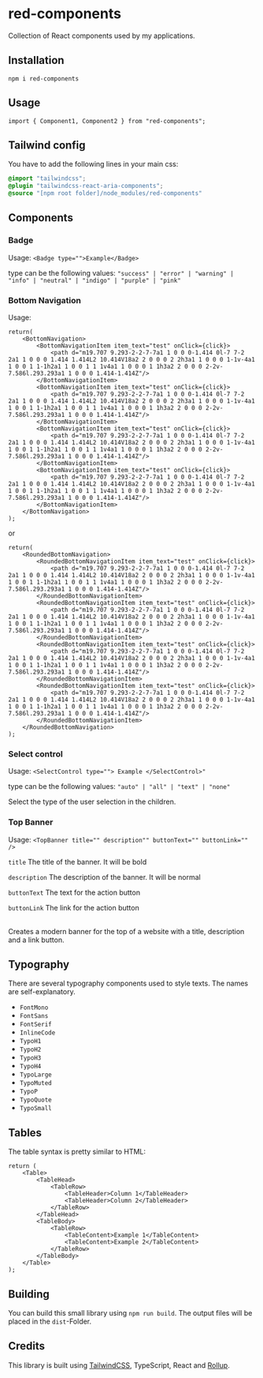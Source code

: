 # red-components
Collection of React components used by my applications.

## Installation

`npm i red-components`

## Usage

`import { Component1, Component2 } from "red-components";`

## Tailwind config

You have to add the following lines in your main css:
```css
@import "tailwindcss";
@plugin "tailwindcss-react-aria-components";
@source "[npm root folder]/node_modules/red-components"
```

## Components

### Badge

Usage: `<Badge type="">Example</Badge>`

type can be the following values: `"success" | "error" | "warning" | "info" | "neutral" | "indigo" | "purple" | "pink"`

### Bottom Navigation

Usage:
```tsx
return(
    <BottomNavigation>
        <BottomNavigationItem item_text="test" onClick={click}>
            <path d="m19.707 9.293-2-2-7-7a1 1 0 0 0-1.414 0l-7 7-2 2a1 1 0 0 0 1.414 1.414L2 10.414V18a2 2 0 0 0 2 2h3a1 1 0 0 0 1-1v-4a1 1 0 0 1 1-1h2a1 1 0 0 1 1 1v4a1 1 0 0 0 1 1h3a2 2 0 0 0 2-2v-7.586l.293.293a1 1 0 0 0 1.414-1.414Z"/>
        </BottomNavigationItem>
        <BottomNavigationItem item_text="test" onClick={click}>
            <path d="m19.707 9.293-2-2-7-7a1 1 0 0 0-1.414 0l-7 7-2 2a1 1 0 0 0 1.414 1.414L2 10.414V18a2 2 0 0 0 2 2h3a1 1 0 0 0 1-1v-4a1 1 0 0 1 1-1h2a1 1 0 0 1 1 1v4a1 1 0 0 0 1 1h3a2 2 0 0 0 2-2v-7.586l.293.293a1 1 0 0 0 1.414-1.414Z"/>
        </BottomNavigationItem>
        <BottomNavigationItem item_text="test" onClick={click}>
            <path d="m19.707 9.293-2-2-7-7a1 1 0 0 0-1.414 0l-7 7-2 2a1 1 0 0 0 1.414 1.414L2 10.414V18a2 2 0 0 0 2 2h3a1 1 0 0 0 1-1v-4a1 1 0 0 1 1-1h2a1 1 0 0 1 1 1v4a1 1 0 0 0 1 1h3a2 2 0 0 0 2-2v-7.586l.293.293a1 1 0 0 0 1.414-1.414Z"/>
        </BottomNavigationItem>
        <BottomNavigationItem item_text="test" onClick={click}>
            <path d="m19.707 9.293-2-2-7-7a1 1 0 0 0-1.414 0l-7 7-2 2a1 1 0 0 0 1.414 1.414L2 10.414V18a2 2 0 0 0 2 2h3a1 1 0 0 0 1-1v-4a1 1 0 0 1 1-1h2a1 1 0 0 1 1 1v4a1 1 0 0 0 1 1h3a2 2 0 0 0 2-2v-7.586l.293.293a1 1 0 0 0 1.414-1.414Z"/>
        </BottomNavigationItem>
    </BottomNavigation>
);
```

or

```tsx
return(
    <RoundedBottomNavigation>
        <RoundedBottomNavigationItem item_text="test" onClick={click}>
            <path d="m19.707 9.293-2-2-7-7a1 1 0 0 0-1.414 0l-7 7-2 2a1 1 0 0 0 1.414 1.414L2 10.414V18a2 2 0 0 0 2 2h3a1 1 0 0 0 1-1v-4a1 1 0 0 1 1-1h2a1 1 0 0 1 1 1v4a1 1 0 0 0 1 1h3a2 2 0 0 0 2-2v-7.586l.293.293a1 1 0 0 0 1.414-1.414Z"/>
        </RoundedBottomNavigationItem>
        <RoundedBottomNavigationItem item_text="test" onClick={click}>
            <path d="m19.707 9.293-2-2-7-7a1 1 0 0 0-1.414 0l-7 7-2 2a1 1 0 0 0 1.414 1.414L2 10.414V18a2 2 0 0 0 2 2h3a1 1 0 0 0 1-1v-4a1 1 0 0 1 1-1h2a1 1 0 0 1 1 1v4a1 1 0 0 0 1 1h3a2 2 0 0 0 2-2v-7.586l.293.293a1 1 0 0 0 1.414-1.414Z"/>
        </RoundedBottomNavigationItem>
        <RoundedBottomNavigationItem item_text="test" onClick={click}>
            <path d="m19.707 9.293-2-2-7-7a1 1 0 0 0-1.414 0l-7 7-2 2a1 1 0 0 0 1.414 1.414L2 10.414V18a2 2 0 0 0 2 2h3a1 1 0 0 0 1-1v-4a1 1 0 0 1 1-1h2a1 1 0 0 1 1 1v4a1 1 0 0 0 1 1h3a2 2 0 0 0 2-2v-7.586l.293.293a1 1 0 0 0 1.414-1.414Z"/>
        </RoundedBottomNavigationItem>
        <RoundedBottomNavigationItem item_text="test" onClick={click}>
            <path d="m19.707 9.293-2-2-7-7a1 1 0 0 0-1.414 0l-7 7-2 2a1 1 0 0 0 1.414 1.414L2 10.414V18a2 2 0 0 0 2 2h3a1 1 0 0 0 1-1v-4a1 1 0 0 1 1-1h2a1 1 0 0 1 1 1v4a1 1 0 0 0 1 1h3a2 2 0 0 0 2-2v-7.586l.293.293a1 1 0 0 0 1.414-1.414Z"/>
        </RoundedBottomNavigationItem>
    </RoundedBottomNavigation>
);
```

### Select control

Usage: `<SelectControl type=""> Example </SelectControl>"`

type can be the following values: `"auto" | "all" | "text" | "none"`

Select the type of the user selection in the children.

### Top Banner

Usage: `<TopBanner title="" description"" buttonText="" buttonLink="" />`

`title` The title of the banner. It will be bold

`description` The description of the banner. It will be normal

`buttonText` The text for the action button

`buttonLink` The link for the action button

<br>
Creates a modern banner for the top of a website with a title, description and a link button.

## Typography

There are several typography components used to style texts. The names are self-explanatory.

- `FontMono`
- `FontSans`
- `FontSerif`
- `InlineCode`
- `TypoH1`
- `TypoH2`
- `TypoH3`
- `TypoH4`
- `TypoLarge`
- `TypoMuted`
- `TypoP`
- `TypoQuote`
- `TypoSmall`

## Tables

The table syntax is pretty similar to HTML:

```tsx
return (
    <Table>
        <TableHead>
            <TableRow>
                <TableHeader>Column 1</TableHeader>
                <TableHeader>Column 2</TableHeader>
            </TableRow>
        </TableHead>
        <TableBody>
            <TableRow>
                <TableContent>Example 1</TableContent>
                <TableContent>Example 2</TableContent>
            </TableRow>
        </TableBody>
    </Table>
);
```

## Building

You can build this small library using `npm run build`. The output files will be placed in the `dist`-Folder.

## Credits

This library is built using [TailwindCSS](https://tailwindcss.com/), TypeScript, React and [Rollup](https://rollupjs.org/).